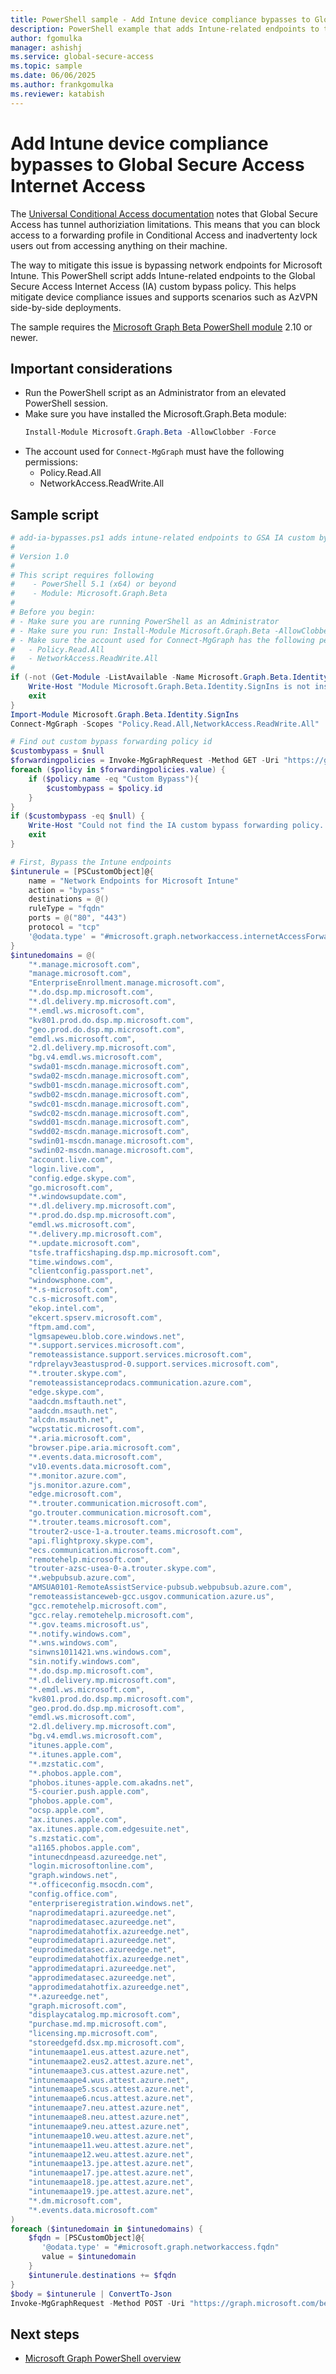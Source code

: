 ```yaml
---
title: PowerShell sample - Add Intune device compliance bypasses to Global Secure Access Internet Access
description: PowerShell example that adds Intune-related endpoints to the Global Secure Access Internet Access custom bypass policy to mitigate device compliance issues.
author: fgomulka
manager: ashishj
ms.service: global-secure-access
ms.topic: sample
ms.date: 06/06/2025
ms.author: frankgomulka
ms.reviewer: katabish
---
```


# Add Intune device compliance bypasses to Global Secure Access Internet Access

The [Universal Conditional Access documentation](../concept-universal-conditional-access#known-tunnel-authorization-limitations) notes that Global Secure Access has tunnel authoriziation limitations. This means that you can block access to a forwarding profile in Conditional Access and inadvertenty lock users out from accessing anything on their machine.

The way to mitigate this issue is bypassing network endpoints for Microsoft Intune. This PowerShell script adds Intune-related endpoints to the Global Secure Access Internet Access (IA) custom bypass policy. This helps mitigate device compliance issues and supports scenarios such as AzVPN side-by-side deployments.

The sample requires the [Microsoft Graph Beta PowerShell module](/powershell/microsoftgraph/installation) 2.10 or newer.

## Important considerations
- Run the PowerShell script as an Administrator from an elevated PowerShell session.
- Make sure you have installed the Microsoft.Graph.Beta module:
  ```powershell
  Install-Module Microsoft.Graph.Beta -AllowClobber -Force
  ```
- The account used for `Connect-MgGraph` must have the following permissions:
  - Policy.Read.All
  - NetworkAccess.ReadWrite.All

## Sample script

```powershell
# add-ia-bypasses.ps1 adds intune-related endpoints to GSA IA custom bypass to mitigate the device-compliance related Chicken and Egg Problem.
# 
# Version 1.0
# 
# This script requires following 
#    - PowerShell 5.1 (x64) or beyond
#    - Module: Microsoft.Graph.Beta
#
# Before you begin:
# - Make sure you are running PowerShell as an Administrator
# - Make sure you run: Install-Module Microsoft.Graph.Beta -AllowClobber -Force
# - Make sure the account used for Connect-MgGraph has the following permissions:
#   - Policy.Read.All
#   - NetworkAccess.ReadWrite.All
#
if (-not (Get-Module -ListAvailable -Name Microsoft.Graph.Beta.Identity.SignIns)) {
    Write-Host "Module Microsoft.Graph.Beta.Identity.SignIns is not installed. Please install it using: Install-Module Microsoft.Graph.Beta -AllowClobber"
    exit
} 
Import-Module Microsoft.Graph.Beta.Identity.SignIns
Connect-MgGraph -Scopes "Policy.Read.All,NetworkAccess.ReadWrite.All"

# Find out custom bypass forwarding policy id
$custombypass = $null
$forwardingpolicies = Invoke-MgGraphRequest -Method GET -Uri "https://graph.microsoft.com/beta/networkaccess/forwardingpolicies"
foreach ($policy in $forwardingpolicies.value) {
	if ($policy.name -eq "Custom Bypass"){
		$custombypass = $policy.id
	}
}
if ($custombypass -eq $null) {
	Write-Host "Could not find the IA custom bypass forwarding policy. Exiting."
	exit
}

# First, Bypass the Intune endpoints
$intunerule = [PSCustomObject]@{
    name = "Network Endpoints for Microsoft Intune"
    action = "bypass"
    destinations = @()
    ruleType = "fqdn"
    ports = @("80", "443")
    protocol = "tcp"
    '@odata.type' = "#microsoft.graph.networkaccess.internetAccessForwardingRule"
}
$intunedomains = @(
	"*.manage.microsoft.com",
	"manage.microsoft.com",
	"EnterpriseEnrollment.manage.microsoft.com",
	"*.do.dsp.mp.microsoft.com",
	"*.dl.delivery.mp.microsoft.com",
	"*.emdl.ws.microsoft.com",
	"kv801.prod.do.dsp.mp.microsoft.com",
	"geo.prod.do.dsp.mp.microsoft.com",
	"emdl.ws.microsoft.com",
	"2.dl.delivery.mp.microsoft.com",
	"bg.v4.emdl.ws.microsoft.com",
	"swda01-mscdn.manage.microsoft.com",
	"swda02-mscdn.manage.microsoft.com",
	"swdb01-mscdn.manage.microsoft.com",
	"swdb02-mscdn.manage.microsoft.com",
	"swdc01-mscdn.manage.microsoft.com",
	"swdc02-mscdn.manage.microsoft.com",
	"swdd01-mscdn.manage.microsoft.com",
	"swdd02-mscdn.manage.microsoft.com",
	"swdin01-mscdn.manage.microsoft.com",
	"swdin02-mscdn.manage.microsoft.com",
	"account.live.com",
	"login.live.com",
	"config.edge.skype.com",
	"go.microsoft.com",
	"*.windowsupdate.com",
	"*.dl.delivery.mp.microsoft.com",
	"*.prod.do.dsp.mp.microsoft.com",
	"emdl.ws.microsoft.com",
	"*.delivery.mp.microsoft.com",
	"*.update.microsoft.com",
	"tsfe.trafficshaping.dsp.mp.microsoft.com",
	"time.windows.com",
	"clientconfig.passport.net",
	"windowsphone.com",
	"*.s-microsoft.com",
	"c.s-microsoft.com",
	"ekop.intel.com",
	"ekcert.spserv.microsoft.com",
	"ftpm.amd.com",
	"lgmsapeweu.blob.core.windows.net",
	"*.support.services.microsoft.com",
	"remoteassistance.support.services.microsoft.com",
	"rdprelayv3eastusprod-0.support.services.microsoft.com",
	"*.trouter.skype.com",
	"remoteassistanceprodacs.communication.azure.com",
	"edge.skype.com",
	"aadcdn.msftauth.net",
	"aadcdn.msauth.net",
	"alcdn.msauth.net",
	"wcpstatic.microsoft.com",
	"*.aria.microsoft.com",
	"browser.pipe.aria.microsoft.com",
	"*.events.data.microsoft.com",
	"v10.events.data.microsoft.com",
	"*.monitor.azure.com",
	"js.monitor.azure.com",
	"edge.microsoft.com",
	"*.trouter.communication.microsoft.com",
	"go.trouter.communication.microsoft.com",
	"*.trouter.teams.microsoft.com",
	"trouter2-usce-1-a.trouter.teams.microsoft.com",
	"api.flightproxy.skype.com",
	"ecs.communication.microsoft.com",
	"remotehelp.microsoft.com",
	"trouter-azsc-usea-0-a.trouter.skype.com",
	"*.webpubsub.azure.com",
	"AMSUA0101-RemoteAssistService-pubsub.webpubsub.azure.com",
	"remoteassistanceweb-gcc.usgov.communication.azure.us",
	"gcc.remotehelp.microsoft.com",
	"gcc.relay.remotehelp.microsoft.com",
	"*.gov.teams.microsoft.us",
	"*.notify.windows.com",
	"*.wns.windows.com",
	"sinwns1011421.wns.windows.com",
	"sin.notify.windows.com",
	"*.do.dsp.mp.microsoft.com",
	"*.dl.delivery.mp.microsoft.com",
	"*.emdl.ws.microsoft.com",
	"kv801.prod.do.dsp.mp.microsoft.com",
	"geo.prod.do.dsp.mp.microsoft.com",
	"emdl.ws.microsoft.com",
	"2.dl.delivery.mp.microsoft.com",
	"bg.v4.emdl.ws.microsoft.com",
	"itunes.apple.com",
	"*.itunes.apple.com",
	"*.mzstatic.com",
	"*.phobos.apple.com",
	"phobos.itunes-apple.com.akadns.net",
	"5-courier.push.apple.com",
	"phobos.apple.com",
	"ocsp.apple.com",
	"ax.itunes.apple.com",
	"ax.itunes.apple.com.edgesuite.net",
	"s.mzstatic.com",
	"a1165.phobos.apple.com",
	"intunecdnpeasd.azureedge.net",
	"login.microsoftonline.com",
	"graph.windows.net",
	"*.officeconfig.msocdn.com",
	"config.office.com",
	"enterpriseregistration.windows.net",
	"naprodimedatapri.azureedge.net",
	"naprodimedatasec.azureedge.net",
	"naprodimedatahotfix.azureedge.net",
	"euprodimedatapri.azureedge.net",
	"euprodimedatasec.azureedge.net",
	"euprodimedatahotfix.azureedge.net",
	"approdimedatapri.azureedge.net",
	"approdimedatasec.azureedge.net",
	"approdimedatahotfix.azureedge.net",
	"*.azureedge.net",
	"graph.microsoft.com",
	"displaycatalog.mp.microsoft.com",
	"purchase.md.mp.microsoft.com",
	"licensing.mp.microsoft.com",
	"storeedgefd.dsx.mp.microsoft.com",
	"intunemaape1.eus.attest.azure.net",
	"intunemaape2.eus2.attest.azure.net",
	"intunemaape3.cus.attest.azure.net",
	"intunemaape4.wus.attest.azure.net",
	"intunemaape5.scus.attest.azure.net",
	"intunemaape6.ncus.attest.azure.net",
	"intunemaape7.neu.attest.azure.net",
	"intunemaape8.neu.attest.azure.net",
	"intunemaape9.neu.attest.azure.net",
	"intunemaape10.weu.attest.azure.net",
	"intunemaape11.weu.attest.azure.net",
	"intunemaape12.weu.attest.azure.net",
	"intunemaape13.jpe.attest.azure.net",
	"intunemaape17.jpe.attest.azure.net",
	"intunemaape18.jpe.attest.azure.net",
	"intunemaape19.jpe.attest.azure.net",
	"*.dm.microsoft.com",
	"*.events.data.microsoft.com"
)
foreach ($intunedomain in $intunedomains) {
	$fqdn = [PSCustomObject]@{
	   '@odata.type' = "#microsoft.graph.networkaccess.fqdn"
	   value = $intunedomain
	}
	$intunerule.destinations += $fqdn
}
$body = $intunerule | ConvertTo-Json
Invoke-MgGraphRequest -Method POST -Uri "https://graph.microsoft.com/beta/networkaccess/forwardingPolicies('$($custombypass)')/policyRules" -Body $body -ContentType "application/json"
```

## Next steps

- [Microsoft Graph PowerShell overview](/powershell/microsoftgraph/overview)
